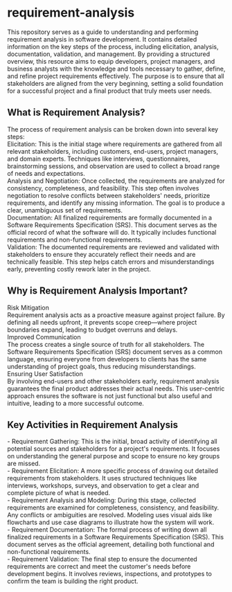 # requirement-analysis

This repository serves as a guide to understanding and performing requirement analysis in software development. It contains detailed information on the key steps of the process, including elicitation, analysis, documentation, validation, and management. By providing a structured overview, this resource aims to equip developers, project managers, and business analysts with the knowledge and tools necessary to gather, define, and refine project requirements effectively. The purpose is to ensure that all stakeholders are aligned from the very beginning, setting a solid foundation for a successful project and a final product that truly meets user needs.  
<h2>What is Requirement Analysis?</h2>  
The process of requirement analysis can be broken down into several key steps: <br>
Elicitation: This is the initial stage where requirements are gathered from all relevant stakeholders, including customers, end-users, project managers, and domain experts. Techniques like interviews, questionnaires, brainstorming sessions, and observation are used to collect a broad range of needs and expectations. <br>
Analysis and Negotiation: Once collected, the requirements are analyzed for consistency, completeness, and feasibility. This step often involves negotiation to resolve conflicts between stakeholders' needs, prioritize requirements, and identify any missing information. The goal is to produce a clear, unambiguous set of requirements. <br>
Documentation: All finalized requirements are formally documented in a Software Requirements Specification (SRS). This document serves as the official record of what the software will do. It typically includes functional requirements and non-functional requirements. <br>
Validation: The documented requirements are reviewed and validated with stakeholders to ensure they accurately reflect their needs and are technically feasible. This step helps catch errors and misunderstandings early, preventing costly rework later in the project. <br>
<h2>Why is Requirement Analysis Important?</h2>  
Risk Mitigation <br>
Requirement analysis acts as a proactive measure against project failure. By defining all needs upfront, it prevents scope creep—where project boundaries expand, leading to budget overruns and delays. <br>
Improved Communication <br>
The process creates a single source of truth for all stakeholders. The Software Requirements Specification (SRS) document serves as a common language, ensuring everyone from developers to clients has the same understanding of project goals, thus reducing misunderstandings. <br>
Ensuring User Satisfaction <br>
By involving end-users and other stakeholders early, requirement analysis guarantees the final product addresses their actual needs. This user-centric approach ensures the software is not just functional but also useful and intuitive, leading to a more successful outcome. <br>
<h2>Key Activities in Requirement Analysis</h2>  
- Requirement Gathering: This is the initial, broad activity of identifying all potential sources and stakeholders for a project's requirements. It focuses on understanding the general purpose and scope to ensure no key groups are missed. <br>
- Requirement Elicitation: A more specific process of drawing out detailed requirements from stakeholders. It uses structured techniques like interviews, workshops, surveys, and observation to get a clear and complete picture of what is needed. <br>
- Requirement Analysis and Modeling: During this stage, collected requirements are examined for completeness, consistency, and feasibility. Any conflicts or ambiguities are resolved. Modeling uses visual aids like flowcharts and use case diagrams to illustrate how the system will work. <br>
- Requirement Documentation: The formal process of writing down all finalized requirements in a Software Requirements Specification (SRS). This document serves as the official agreement, detailing both functional and non-functional requirements. <br>
- Requirement Validation: The final step to ensure the documented requirements are correct and meet the customer's needs before development begins. It involves reviews, inspections, and prototypes to confirm the team is building the right product. <br>
